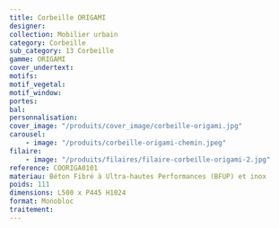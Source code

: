 ```yaml
---
title: Corbeille ORIGAMI
designer:
collection: Mobilier urbain
category: Corbeille
sub_category: 13 Corbeille
gamme: ORIGAMI
cover_undertext:
motifs:
motif_vegetal:
motif_window:
portes:
bal:
personnalisation:
cover_image: "/produits/cover_image/corbeille-origami.jpg"
carousel:
    - image: "/produits/corbeille-origami-chemin.jpeg"
filaire:
    - image: "/produits/filaires/filaire-corbeille-origami-2.jpg"
reference: COORIGA0101
materiau: Béton Fibré à Ultra-hautes Performances (BFUP) et inox
poids: 111
dimensions: L500 x P445 H1024
format: Monobloc
traitement:
---
```

